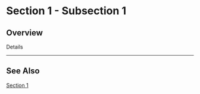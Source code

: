 # Section 1 - Subsection 1

## Overview

Details

--------

## See Also

[Section 1][parent]


[parent]: section1-index.md